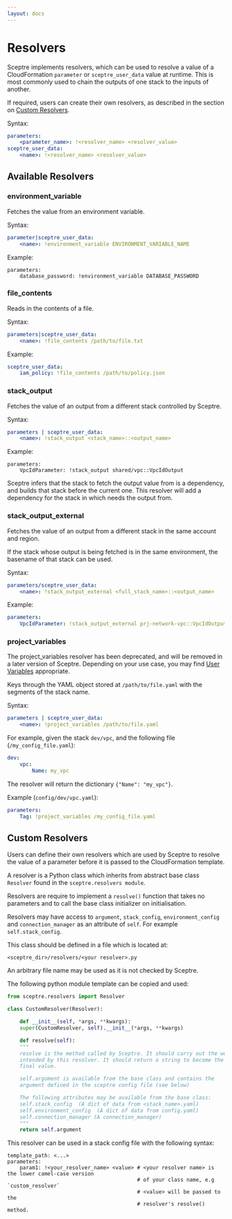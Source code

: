 ```yaml
---
layout: docs
---
```


# Resolvers

Sceptre implements resolvers, which can be used to resolve a value of a CloudFormation `parameter` or `sceptre_user_data` value at runtime. This is most commonly used to chain the outputs of one stack to the inputs of another.

If required, users can create their own resolvers, as described in the section on [Custom Resolvers](#custom-resolvers).

Syntax:

```yaml
parameters:
    <parameter_name>: !<resolver_name> <resolver_value>
sceptre_user_data:
    <name>: !<resolver_name> <resolver_value>
```


## Available Resolvers

### environment_variable

Fetches the value from an environment variable.

Syntax:

```yaml
parameter|sceptre_user_data:
    <name>: !environment_variable ENVIRONMENT_VARIABLE_NAME
```

Example:

```
parameters:
    database_password: !environment_variable DATABASE_PASSWORD
```


### file_contents

Reads in the contents of a file.

Syntax:

```yaml
parameters|sceptre_user_data:
    <name>: !file_contents /path/to/file.txt
```

Example:

```yaml
sceptre_user_data:
    iam_policy: !file_contents /path/to/policy.json
```

### stack_output

Fetches the value of an output from a different stack controlled by Sceptre.

Syntax:

```yaml
parameters | sceptre_user_data:
    <name>: !stack_output <stack_name>::<output_name>
```

Example:

```
parameters:
    VpcIdParameter: !stack_output shared/vpc::VpcIdOutput
```


Sceptre infers that the stack to fetch the output value from is a dependency, and builds that stack before the current one.
This resolver will add a dependency for the stack in which needs the output from.

### stack\_output\_external

Fetches the value of an output from a different stack in the same account and region.

If the stack whose output is being fetched is in the same environment, the basename of that stack can be used.

Syntax:

```yaml
parameters/sceptre_user_data:
    <name>: !stack_output_external <full_stack_name>::<output_name>
```

Example:

```yaml
parameters:
    VpcIdParameter: !stack_output_external prj-network-vpc::VpcIdOutput
```


### project_variables

<div class="alert alert-warning">
The project_variables resolver has been deprecated, and will be removed in a later version of Sceptre. Depending on your use case, you may find <a href="/docs/environment_config#var">User Variables</a> appropriate.
</div>

Keys through the YAML object stored at `/path/to/file.yaml` with the segments of the stack name.

Syntax:

```yaml
parameters | sceptre_user_data:
    <name>: !project_variables /path/to/file.yaml
```

For example, given the stack `dev/vpc`, and the following file (`/my_config_file.yaml`):

```yaml
dev:
    vpc:
        Name: my_vpc
```

The resolver will return the dictionary `{"Name": "my_vpc"}`.

Example (`config/dev/vpc.yaml`):

```yaml
parameters:
    Tag: !project_variables /my_config_file.yaml
```

## Custom Resolvers

Users can define their own resolvers which are used by Sceptre to resolve the value of a parameter before it is passed to the CloudFormation template.

A resolver is a Python class which inherits from abstract base class `Resolver` found in the `sceptre.resolvers module`.

Resolvers are require to implement a `resolve()` function that takes no parameters and to call the base class initializer on initialisation.

Resolvers may have access to `argument`,  `stack_config`, `environment_config` and `connection_manager` as an attribute of `self`. For example `self.stack_config`.

This class should be defined in a file which is located at:

```
<sceptre_dir>/resolvers/<your resolver>.py
```

An arbitrary file name may be used as it is not checked by Sceptre.

The following python module template can be copied and used:


```python
from sceptre.resolvers import Resolver

class CustomResolver(Resolver):

    def __init__(self, *args, **kwargs):
    super(CustomResolver, self).__init__(*args, **kwargs)

    def resolve(self):
    """
    resolve is the method called by Sceptre. It should carry out the work
    intended by this resolver. It should return a string to become the
    final value.

    self.argument is available from the base class and contains the
    argument defined in the sceptre config file (see below)

    The following attributes may be available from the base class:
    self.stack_config  (A dict of data from <stack_name>.yaml)
    self.environment_config  (A dict of data from config.yaml)
    self.connection_manager (A connection_manager)
    """
    return self.argument
```

This resolver can be used in a stack config file with the following syntax:

```
template_path: <...>
parameters:
    param1: !<your_resolver_name> <value> # <your resolver name> is the lower camel-case version
                                          # of your class name, e.g `custom_resolver`
                                          # <value> will be passed to the
                                          # resolver's resolve() method.
```
